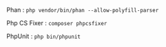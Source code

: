 Phan : ```php vendor/bin/phan --allow-polyfill-parser```

Php CS Fixer : ```composer phpcsfixer```  

PhpUnit : ```php bin/phpunit```  